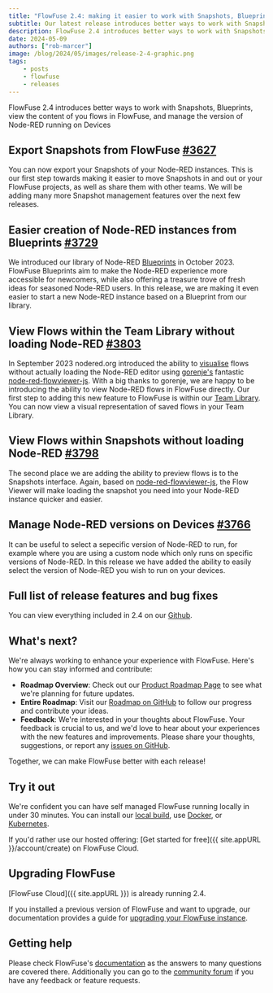 ```yaml
---
title: "FlowFuse 2.4: making it easier to work with Snapshots, Blueprints & Devices"
subtitle: Our latest release introduces better ways to work with Snapshots, Blueprints, view the content of you flows in FlowFuse, and manage the version of Node-RED running on Devices
description: FlowFuse 2.4 introduces better ways to work with Snapshots, Blueprints, view the content of you flows in FlowFuse, and manage the version of Node-RED running on Devices 
date: 2024-05-09 
authors: ["rob-marcer"]
image: /blog/2024/05/images/release-2-4-graphic.png
tags:
    - posts
    - flowfuse
    - releases
---
```


FlowFuse 2.4 introduces better ways to work with Snapshots, Blueprints, view the content of you flows in FlowFuse, and manage the version of Node-RED running on Devices 

<!--more-->
## Export Snapshots from FlowFuse [#3627](https://github.com/FlowFuse/flowfuse/issues/3627)

You can now export your Snapshots of your Node-RED instances. This is our first step towards making it easier to move Snapshots in and out or your FlowFuse projects, as well as share them with other teams. We will be adding many more Snapshot management features over the next few releases.

## Easier creation of Node-RED instances from Blueprints [#3729](https://github.com/FlowFuse/flowfuse/issues/3729)

We introduced our library of Node-RED [Blueprints](/blog/2023/10/blueprints/) in October 2023. FlowFuse Blueprints aim to make the Node-RED experience more accessible for newcomers, while also offering a treasure trove of fresh ideas for seasoned Node-RED users. In this release, we are making it even easier to start a new Node-RED instance based on a Blueprint from our library.

## View Flows within the Team Library without loading Node-RED [#3803](https://github.com/FlowFuse/flowfuse/issues/3803)

In September 2023 nodered.org introduced the ability to [visualise](/blog/2023/09/flow-viewer/) flows without actually loading the Node-RED editor using [gorenje's](https://github.com/gorenje) fantastic [node-red-flowviewer-js](https://github.com/gorenje/node-red-flowviewer-js). With a big thanks to gorenje, we are happy to be introducing the ability to view Node-RED flows in FlowFuse directly. Our first step to adding this new feature to FlowFuse is within our [Team Library](/changelog/2024/05/library-flowviewer/). You can now view a visual representation of saved flows in your Team Library.

## View Flows within Snapshots without loading Node-RED [#3798](https://github.com/FlowFuse/flowfuse/issues/3798)

The second place we are adding the ability to preview flows is to the Snapshots interface. Again, based on [node-red-flowviewer-js](https://github.com/gorenje/node-red-flowviewer-js), the Flow Viewer will make loading the snapshot you need into your Node-RED instance quicker and easier. 

## Manage Node-RED versions on Devices [#3766](https://github.com/FlowFuse/flowfuse/pull/3766)

It can be useful to select a sepecific version of Node-RED to run, for example where you are using a custom node which only runs on specific versions of Node-RED. In this release we have added the ability to easily select the version of Node-RED you wish to run on your devices. 

## Full list of release features and bug fixes

You can view everything included in 2.4 on our [Github](https://github.com/FlowFuse/flowfuse/releases/tag/v2.4.0).

## What's next?

We're always working to enhance your experience with FlowFuse. Here's how you can stay informed and contribute:

- **Roadmap Overview**: Check out our [Product Roadmap Page](/product/roadmap/) to see what we're planning for future updates.
- **Entire Roadmap**: Visit our [Roadmap on GitHub](https://github.com/orgs/FlowFuse/projects/5) to follow our progress and contribute your ideas.
- **Feedback**: We're interested in your thoughts about FlowFuse. Your feedback is crucial to us, and we'd love to hear about your experiences with the new features and improvements. Please share your thoughts, suggestions, or report any [issues on GitHub](https://github.com/FlowFuse/flowfuse/issues/new/choose). 

Together, we can make FlowFuse better with each release!

## Try it out

We're confident you can have self managed FlowFuse running locally in under 30 minutes.
You can install our [local build](/docs/install/local/), use [Docker](/docs/install/docker/), or [Kubernetes](/docs/install/kubernetes/).

If you'd rather use our hosted offering: [Get started for free]({{ site.appURL }}/account/create) on FlowFuse Cloud.

## Upgrading FlowFuse

[FlowFuse Cloud]({{ site.appURL }}) is already running 2.4.

If you installed a previous version of FlowFuse and want to upgrade, our documentation provides a
guide for [upgrading your FlowFuse instance](/docs/upgrade/).

## Getting help

Please check FlowFuse's [documentation](/docs/) as the answers to many questions are covered there. Additionally you can go to the [community forum](https://discourse.nodered.org/c/vendors/flowfuse/24) if you have
any feedback or feature requests.

